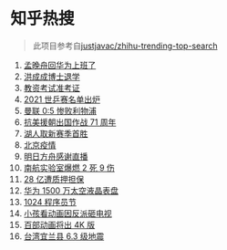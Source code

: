 # 知乎热搜

> 此项目参考自[justjavac/zhihu-trending-top-search](https://github.com/justjavac/zhihu-trending-top-search/blob/main/utils.ts)

<!-- BEGIN -->
  <!-- 最后更新时间:Mon Oct 25 2021 16:16:07 GMT+0000 (Coordinated Universal Time) -->
  1. [孟晚舟回华为上班了](https://www.zhihu.com/search?q=孟晚舟)
1. [洪成成博士退学](https://www.zhihu.com/search?q=洪成成)
1. [教资考试准考证](https://www.zhihu.com/search?q=教资)
1. [2021 世乒赛名单出炉](https://www.zhihu.com/search?q=世乒赛)
1. [曼联 0:5 惨败利物浦](https://www.zhihu.com/search?q=曼联)
1. [抗美援朝出国作战 71 周年](https://www.zhihu.com/search?q=抗美援朝)
1. [湖人取新赛季首胜](https://www.zhihu.com/search?q=湖人)
1. [北京疫情](https://www.zhihu.com/search?q=北京疫情)
1. [明日方舟感谢直播](https://www.zhihu.com/search?q=明日方舟)
1. [南航实验室爆燃 2 死 9 伤](https://www.zhihu.com/search?q=南京航空航天大学)
1. [28 亿遭质押担保](https://www.zhihu.com/search?q=28亿)
1. [华为 1500 万太空液晶表盘](https://www.zhihu.com/search?q=太空液晶表盘)
1. [1024 程序员节](https://www.zhihu.com/search?q=程序员节)
1. [小孩看动画因反派砸电视](https://www.zhihu.com/search?q=动画片)
1. [百部动画将出 4K 版](https://www.zhihu.com/search?q=中国动画)
1. [台湾宜兰县 6.3 级地震](https://www.zhihu.com/search?q=台湾地震)
  <!-- END -->